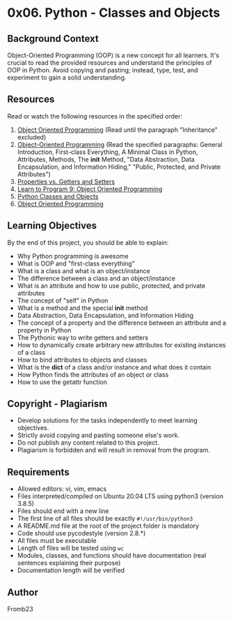 # 0x06. Python - Classes and Objects

## Background Context

Object-Oriented Programming (OOP) is a new concept for all learners. It's crucial to read the provided resources and understand the principles of OOP in Python. Avoid copying and pasting; instead, type, test, and experiment to gain a solid understanding.

## Resources

Read or watch the following resources in the specified order:

1. [Object Oriented Programming](https://python.swaroopch.com/oop.html) (Read until the paragraph "Inheritance" excluded)
2. [Object-Oriented Programming](https://www.python-course.eu/python3_object_oriented_programming.php) (Read the specified paragraphs: General Introduction, First-class Everything, A Minimal Class in Python, Attributes, Methods, The __init__ Method, "Data Abstraction, Data Encapsulation, and Information Hiding," "Public, Protected, and Private Attributes")
3. [Properties vs. Getters and Setters](https://www.python-course.eu/python3_properties.php)
4. [Learn to Program 9: Object Oriented Programming](https://www.youtube.com/watch?v=ZDa-Z5JzLYM)
5. [Python Classes and Objects](https://www.geeksforgeeks.org/python-classes-and-objects/)
6. [Object Oriented Programming](https://www.programiz.com/python-programming/object-oriented-programming)

## Learning Objectives

By the end of this project, you should be able to explain:

- Why Python programming is awesome
- What is OOP and "first-class everything"
- What is a class and what is an object/instance
- The difference between a class and an object/instance
- What is an attribute and how to use public, protected, and private attributes
- The concept of "self" in Python
- What is a method and the special __init__ method
- Data Abstraction, Data Encapsulation, and Information Hiding
- The concept of a property and the difference between an attribute and a property in Python
- The Pythonic way to write getters and setters
- How to dynamically create arbitrary new attributes for existing instances of a class
- How to bind attributes to objects and classes
- What is the __dict__ of a class and/or instance and what does it contain
- How Python finds the attributes of an object or class
- How to use the getattr function

## Copyright - Plagiarism

- Develop solutions for the tasks independently to meet learning objectives.
- Strictly avoid copying and pasting someone else's work.
- Do not publish any content related to this project.
- Plagiarism is forbidden and will result in removal from the program.

## Requirements

- Allowed editors: vi, vim, emacs
- Files interpreted/compiled on Ubuntu 20.04 LTS using python3 (version 3.8.5)
- Files should end with a new line
- The first line of all files should be exactly `#!/usr/bin/python3`
- A README.md file at the root of the project folder is mandatory
- Code should use pycodestyle (version 2.8.*)
- All files must be executable
- Length of files will be tested using `wc`
- Modules, classes, and functions should have documentation (real sentences explaining their purpose)
- Documentation length will be verified

## Author

Fromb23
